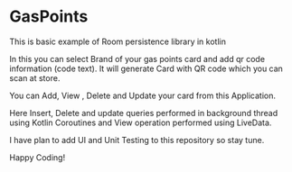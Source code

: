 # GasPoints

This is basic example of Room persistence library in kotlin

In this you can select Brand of your gas points card and add qr code information (code text).
It will generate Card with QR code which you can scan at store.

You can Add, View , Delete and Update your card from this Application.

Here Insert, Delete and update queries performed in background thread using Kotlin Coroutines and View operation performed using LiveData.

I have plan to add UI and Unit Testing to this repository so stay tune.

Happy Coding! 
